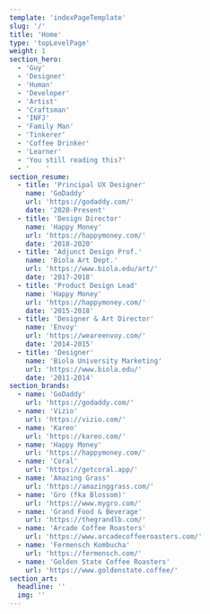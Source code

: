 ```yaml
---
template: 'indexPageTemplate'
slug: '/'
title: 'Home'
type: 'topLevelPage'
weight: 1
section_hero:
  - 'Guy'
  - 'Designer'
  - 'Human'
  - 'Developer'
  - 'Artist'
  - 'Craftsman'
  - 'INFJ'
  - 'Family Man'
  - 'Tinkerer'
  - 'Coffee Drinker'
  - 'Learner'
  - 'You still reading this?'
  - '    '
section_resume:
  - title: 'Principal UX Designer'
    name: 'GoDaddy'
    url: 'https://godaddy.com/'
    date: '2020-Present'
  - title: 'Design Director'
    name: 'Happy Money'
    url: 'https://happymoney.com/'
    date: '2018-2020'
  - title: 'Adjunct Design Prof.'
    name: 'Biola Art Dept.'
    url: 'https://www.biola.edu/art/'
    date: '2017-2018'
  - title: 'Product Design Lead'
    name: 'Happy Money'
    url: 'https://happymoney.com/'
    date: '2015-2018'
  - title: 'Designer & Art Director'
    name: 'Envoy'
    url: 'https://weareenvoy.com/'
    date: '2014-2015'
  - title: 'Designer'
    name: 'Biola University Marketing'
    url: 'https://www.biola.edu/'
    date: '2011-2014'
section_brands:
  - name: 'GoDaddy'
    url: 'https://godaddy.com/'
  - name: 'Vizio'
    url: 'https://vizio.com/'
  - name: 'Kareo'
    url: 'https://kareo.com/'
  - name: 'Happy Money'
    url: 'https://happymoney.com/'
  - name: 'Coral'
    url: 'https://getcoral.app/'
  - name: 'Amazing Grass'
    url: 'https://amazinggrass.com/'
  - name: 'Gro (fka Blossom)'
    url: 'https://www.mygro.com/'
  - name: 'Grand Food & Beverage'
    url: 'https://thegrandlb.com/'
  - name: 'Arcade Coffee Roasters'
    url: 'https://www.arcadecoffeeroasters.com/'
  - name: 'Fermensch Kombucha'
    url: 'https://fermensch.com/'
  - name: 'Golden State Coffee Roasters'
    url: 'https://www.goldenstate.coffee/'
section_art:
  headline: ''
  img: ''
---
```

